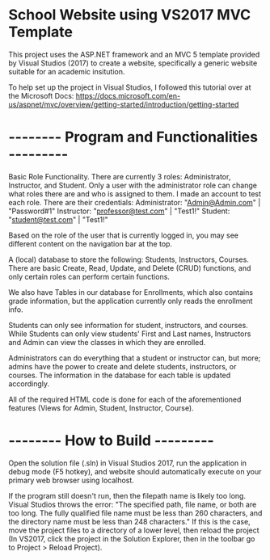 # School Website using VS2017 MVC Template

This project uses the ASP.NET framework and an MVC 5 template provided by Visual Studios (2017) to create a website, specifically a generic website suitable for an academic insitution. 

To help set up the project in Visual Studios, I followed this tutorial over at the Microsoft Docs: https://docs.microsoft.com/en-us/aspnet/mvc/overview/getting-started/introduction/getting-started

# -------- Program and Functionalities ---------

Basic Role Functionality. There are currently 3 roles: Administrator, Instructor, and Student. Only a user with the administrator role can change what roles there are and who is assigned to them.
I made an account to test each role. There are their credentials:
Administrator: "Admin@Admin.com" | "Password#1"
Instructor: "professor@test.com" | "Test1!"
Student: "student@test.com" | "Test1!"

Based on the role of the user that is currently logged in, you may see different content on the navigation bar at the top.

A (local) database to store the following: Students, Instructors, Courses. There are basic Create, Read, Update, and Delete (CRUD) functions, and only certain roles can perform certain functions.

We also have Tables in our database for Enrollments, which also contains grade information, but the application currently only reads the enrollment info.

Students can only see information for student, instructors, and courses.
While Students can only view students' First and Last names, Instructors and Admin can view the classes in which they are enrolled.

Administrators can do everything that a student or instructor can, but more; admins have the power to create and delete students, instructors, or courses. The information in the database for each table is updated accordingly.

All of the required HTML code is done for each of the aforementioned features (Views for Admin, Student, Instructor, Course).

# -------- How to Build ---------

Open the solution file (.sln) in Visual Studios 2017, run the application in debug mode (F5 hotkey), and website should automatically execute on your primary web browser using localhost.

If the program still doesn't run, then the filepath name is likely too long. Visual Studios throws the error: "The specified path, file name, or both are too long. The fully qualified file name must be less than 260 characters, and the directory name must be less than 248 characters." If this is the case, move the project files to a directory of a lower level, then reload the project (In VS2017, click the project in the Solution Explorer, then in the toolbar go to Project > Reload Project).
